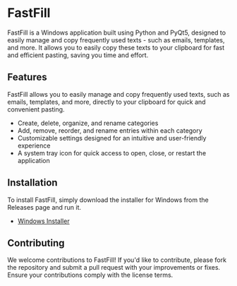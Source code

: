 # FastFill

FastFill is a Windows application built using Python and PyQt5, designed to easily manage and copy frequently used texts - such as emails, templates, and more. It allows you to easily copy these texts to your clipboard for fast and efficient pasting, saving you time and effort.

## Features

FastFill allows you to easily manage and copy frequently used texts, such as emails, templates, and more, directly to your clipboard for quick and convenient pasting.

- Create, delete, organize, and rename categories
- Add, remove, reorder, and rename entries within each category
- Customizable settings designed for an intuitive and user-friendly experience
- A system tray icon for quick access to open, close, or restart the application

## Installation

To install FastFill, simply download the installer for Windows from the Releases page and run it.

- [Windows Installer](https://github.com/PaulK6803/FastFill/releases)

## Contributing

We welcome contributions to FastFill! If you'd like to contribute, please fork the repository and submit a pull request with your improvements or fixes. Ensure your contributions comply with the license terms.
